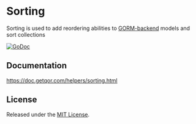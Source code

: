 # Sorting

Sorting is used to add reordering abilities to [GORM-backend](https://github.com/moisespsena-go/aorm) models and sort collections

[![GoDoc](https://godoc.org/github.com/aghape/sorting?status.svg)](https://godoc.org/github.com/aghape/sorting)

## Documentation

<https://doc.getqor.com/helpers/sorting.html>

## License

Released under the [MIT License](http://opensource.org/licenses/MIT).
